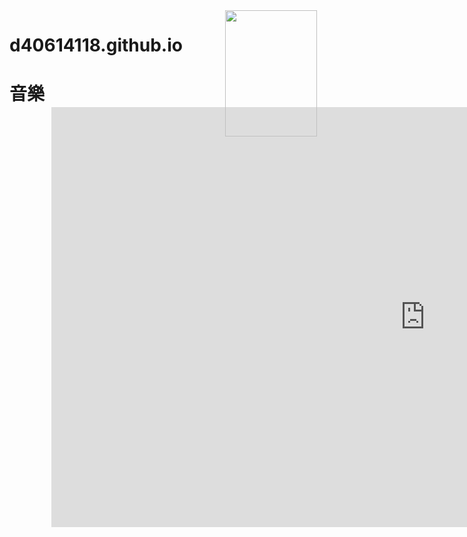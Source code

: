 # d40614118.github.io
 <!DOCTYPE html>
<html>
  <head>
    <meta charset="utf-8">
    <title>Listen to MUSIC</title>
  </head>
  <body>
      <h1>音樂</h1>
      <div style="position: absolute; left: 295px; top: 205px;">
          <iframe width="1195" height="672" src="https://www.youtube.com/embed/Lj6Q9d3lMtE" frameborder="0" allow="accelerometer; autoplay; encrypted-media; gyroscope; picture-in-picture" allowfullscreen></iframe>
      </div>
      <div style="position: absolute; right:240px; top: 50px;">
          <img src="https://lh3.googleusercontent.com/proxy/FMLvpdU8GK0u8GerMsfNuEaVCl_eRUL8vy8CAu0skvRC8LbF8xK1yU1kqSr1nhWhbhPrvcMF04endYx5DKedMcUom2Ys8mcw7pGbRXfy9Q6AMSiob-8VAzWr" width="147" height="202">
      </div>
  </body>
</html>
